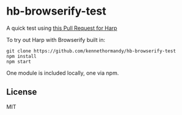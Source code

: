 # hb-browserify-test

A quick test using [this Pull Request for Harp](https://github.com/sintaxi/terraform/pull/97)

To try out Harp with Browserify built in:

```
git clone https://github.com/kennethormandy/hb-browserify-test
npm install
npm start
```

One module is included locally, one via npm.

## License

MIT

